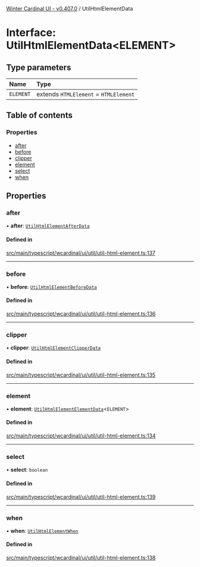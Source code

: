 [Winter Cardinal UI - v0.407.0](../index.md) / UtilHtmlElementData

# Interface: UtilHtmlElementData\<ELEMENT\>

## Type parameters

| Name | Type |
| :------ | :------ |
| `ELEMENT` | extends `HTMLElement` = `HTMLElement` |

## Table of contents

### Properties

- [after](UtilHtmlElementData.md#after)
- [before](UtilHtmlElementData.md#before)
- [clipper](UtilHtmlElementData.md#clipper)
- [element](UtilHtmlElementData.md#element)
- [select](UtilHtmlElementData.md#select)
- [when](UtilHtmlElementData.md#when)

## Properties

### after

• **after**: [`UtilHtmlElementAfterData`](UtilHtmlElementAfterData.md)

#### Defined in

[src/main/typescript/wcardinal/ui/util/util-html-element.ts:137](https://github.com/winter-cardinal/winter-cardinal-ui/blob/v0.407.0/src/main/typescript/wcardinal/ui/util/util-html-element.ts#L137)

___

### before

• **before**: [`UtilHtmlElementBeforeData`](UtilHtmlElementBeforeData.md)

#### Defined in

[src/main/typescript/wcardinal/ui/util/util-html-element.ts:136](https://github.com/winter-cardinal/winter-cardinal-ui/blob/v0.407.0/src/main/typescript/wcardinal/ui/util/util-html-element.ts#L136)

___

### clipper

• **clipper**: [`UtilHtmlElementClipperData`](UtilHtmlElementClipperData.md)

#### Defined in

[src/main/typescript/wcardinal/ui/util/util-html-element.ts:135](https://github.com/winter-cardinal/winter-cardinal-ui/blob/v0.407.0/src/main/typescript/wcardinal/ui/util/util-html-element.ts#L135)

___

### element

• **element**: [`UtilHtmlElementElementData`](UtilHtmlElementElementData.md)\<`ELEMENT`\>

#### Defined in

[src/main/typescript/wcardinal/ui/util/util-html-element.ts:134](https://github.com/winter-cardinal/winter-cardinal-ui/blob/v0.407.0/src/main/typescript/wcardinal/ui/util/util-html-element.ts#L134)

___

### select

• **select**: `boolean`

#### Defined in

[src/main/typescript/wcardinal/ui/util/util-html-element.ts:139](https://github.com/winter-cardinal/winter-cardinal-ui/blob/v0.407.0/src/main/typescript/wcardinal/ui/util/util-html-element.ts#L139)

___

### when

• **when**: [`UtilHtmlElementWhen`](../index.md#utilhtmlelementwhen-1)

#### Defined in

[src/main/typescript/wcardinal/ui/util/util-html-element.ts:138](https://github.com/winter-cardinal/winter-cardinal-ui/blob/v0.407.0/src/main/typescript/wcardinal/ui/util/util-html-element.ts#L138)
